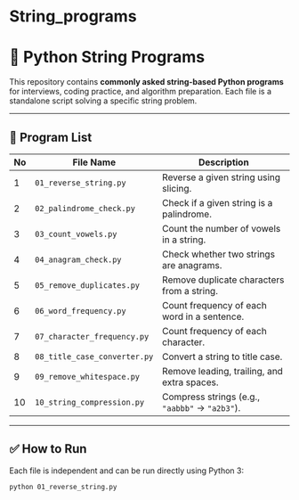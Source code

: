 # String_programs

# 🧵 Python String Programs

This repository contains **commonly asked string-based Python programs** for interviews, coding practice, and algorithm preparation. Each file is a standalone script solving a specific string problem.

---

## 📁 Program List

| No | File Name | Description |
|----|-----------|-------------|
| 1  | `01_reverse_string.py`         | Reverse a given string using slicing. |
| 2  | `02_palindrome_check.py`       | Check if a given string is a palindrome. |
| 3  | `03_count_vowels.py`           | Count the number of vowels in a string. |
| 4  | `04_anagram_check.py`          | Check whether two strings are anagrams. |
| 5  | `05_remove_duplicates.py`      | Remove duplicate characters from a string. |
| 6  | `06_word_frequency.py`         | Count frequency of each word in a sentence. |
| 7  | `07_character_frequency.py`    | Count frequency of each character. |
| 8  | `08_title_case_converter.py`   | Convert a string to title case. |
| 9  | `09_remove_whitespace.py`      | Remove leading, trailing, and extra spaces. |
| 10 | `10_string_compression.py`     | Compress strings (e.g., `"aabbb"` → `"a2b3"`). |

---

## ✅ How to Run

Each file is independent and can be run directly using Python 3:

```bash
python 01_reverse_string.py
